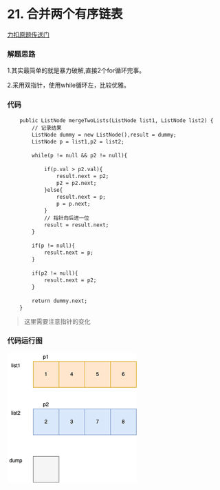 # 21. 合并两个有序链表
[力扣原题传送门](https://leetcode-cn.com/problems/merge-two-sorted-lists/)

### 解题思路
1.其实最简单的就是暴力破解,直接2个for循环完事。</p>
2.采用双指针，使用while循环左，比较优雅。</p>

### 代码

```
    public ListNode mergeTwoLists(ListNode list1, ListNode list2) {
        // 记录结果
        ListNode dummy = new ListNode(),result = dummy;
        ListNode p = list1,p2 = list2;

        while(p != null && p2 != null){

            if(p.val > p2.val){
                result.next = p2;
                p2 = p2.next;
            }else{
                result.next = p;
                p = p.next;
            }
            // 指针向后进一位
            result = result.next;
        }

        if(p != null){
            result.next = p;
        }

        if(p2 != null){
            result.next = p2;
        }

        return dummy.next;
    }
```

> 这里需要注意指针的变化

### 代码运行图

<img src="./resources/Q21.gif"/>
